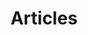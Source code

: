 ---
description:
    "Yaacoub Articles is the place for my posts about programming, my apps and more.
    Read stories or Swift tips, view code samples and download images."
layout: "articles"
secret_message: "Gravity Falls: Grunkle Stan, is that legal?"
title: "Articles"
---